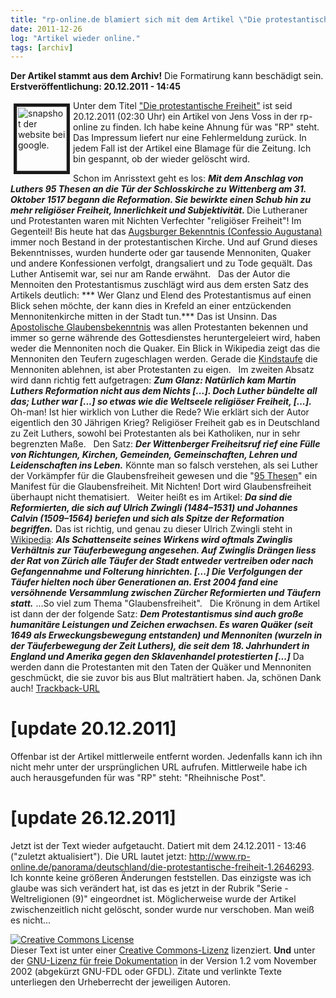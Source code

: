 ```yaml
---
title: "rp-online.de blamiert sich mit dem Artikel \"Die protestantische Freiheit\" [update 26.12.2011] "
date: 2011-12-26
log: "Artikel wieder online."
tags: [archiv]
---
```

**Der Artikel stammt aus dem Archiv!** Die Formatirung kann beschädigt sein.
**Erstveröffentlichung: 20.12.2011 - 14:45**

<a href="http://www.the-independent-friend.de/files/rp_protestantismus.png"><img width="80" vspace="5" border="5" hspace="5" height="103" align="left" alt="snapshot der website bei google." src="http://www.the-independent-friend.de/files/rp_protestantismus.png" /></a>Unter dem Titel <a href="http://nachrichten.rp-online.de/kultur/die-protestantische-freiheit-1.2646293">&quot;Die protestantische Freiheit&quot;</a> ist seid 20.12.2011 (02:30 Uhr) ein Artikel von Jens Voss in der rp-online zu finden. Ich habe keine Ahnung f&uuml;r was &quot;RP&quot; steht. Das Impressum liefert nur eine Fehlermeldung zur&uuml;ck. In jedem Fall ist der Artikel eine Blamage f&uuml;r die Zeitung. Ich bin gespannt, ob der wieder gel&ouml;scht wird.
<!--break-->
Schon im Anrisstext geht es los:
***Mit dem Anschlag von Luthers 95 Thesen an die T&uuml;r der Schlosskirche zu Wittenberg am 31. Oktober 1517 begann die Reformation. Sie bewirkte einen Schub hin zu mehr religi&ouml;ser Freiheit, Innerlichkeit und Subjektivit&auml;t. </i>***
Die Lutheraner und Protestanten waren mit Nichten Verfechter &quot;religi&ouml;ser Freiheit&quot;! Im Gegenteil! Bis heute hat das <a href="http://de.wikipedia.org/wiki/Confessio_Augustana">Augsburger Bekenntnis (Confessio Augustana)</a> immer noch Bestand in der protestantischen Kirche. Und auf Grund dieses Bekenntnisses, wurden hunderte oder gar tausende Mennoniten, Quaker und andere Konfessionen verfolgt, drangsaliert und zu Tode gequ&auml;lt. Das Luther Antisemit war, sei nur am Rande erw&auml;hnt.
&nbsp;
Das der Autor die Mennoiten den Protestantismus zuschl&auml;gt wird aus dem ersten Satz des Artikels deutlich:
*** Wer Glanz und Elend des Protestantismus auf einen Blick sehen m&ouml;chte, der kann dies in Krefeld an einer entz&uuml;ckenden Mennonitenkirche mitten in der Stadt tun.</i>***
Das ist Unsinn. Das <a href="http://de.wikipedia.org/wiki/Apostolisches_Glaubensbekenntnis">Apostolische Glaubensbekenntnis</a> was allen Protestanten bekennen und immer so gerne w&auml;hrende des Gottesdienstes heruntergeleiert wird, haben weder die Mennoniten noch die Quaker. Ein Blick in Wikipedia zeigt das die Mennoniten den Teufern zugeschlagen werden. Gerade die <a href="http://de.wikipedia.org/wiki/Kindertaufe">Kindstaufe</a> die Mennoniten ablehnen, ist aber Protestanten zu eigen.
&nbsp;
Im zweiten Absatz wird dann richtig fett aufgetragen:
***Zum Glanz: Nat&uuml;rlich kam Martin Luthers Reformation nicht aus dem Nichts [...]. Doch Luther b&uuml;ndelte all das; Luther war [...] so etwas wie die Weltseele religi&ouml;ser Freiheit, [...].</i>***
Oh-man! Ist hier wirklich von Luther die Rede? Wie erkl&auml;rt sich der Autor eigentlich den 30 J&auml;hrigen Krieg? Religi&ouml;ser Freiheit gab es in Deutschland zu Zeit Luthers, sowohl bei Protestanten als bei Katholiken, nur in sehr begrenzten Ma&szlig;e.
&nbsp;
Den Satz:
***Der Wittenberger Freiheitsruf rief eine F&uuml;lle von Richtungen, Kirchen, Gemeinden, Gemeinschaften, Lehren und Leidenschaften ins Leben.</i>***
K&ouml;nnte man so falsch verstehen, als sei Luther der Vork&auml;mpfer f&uuml;r die Glaubensfreiheit gewesen und die &quot;<a href="http://de.wikipedia.org/wiki/95_Thesen">95 Thesen</a>&quot; ein Manifest f&uuml;r die Glaubensfreiheit. Mit Nichten! Dort wird Glaubensfreiheit &uuml;berhaupt nicht thematisiert.
&nbsp;
Weiter hei&szlig;t es im Artikel:
***Da sind die Reformierten, die sich auf Ulrich Zwingli (1484&ndash;1531) und Johannes Calvin (1509&ndash;1564) beriefen und sich als Spitze der Reformation begriffen.</i>***
Das ist richtig, und genau zu dieser Ulrich Zwingli steht in <a href="http://de.wikipedia.org/wiki/Ulrich_Zwingli#T.C3.A4ufer">Wikipedia</a>:
***Als Schattenseite seines Wirkens wird oftmals Zwinglis Verh&auml;ltnis zur T&auml;uferbewegung angesehen. Auf Zwinglis Dr&auml;ngen liess der Rat von Z&uuml;rich alle T&auml;ufer der Stadt entweder vertreiben oder nach Gefangennahme und Folterung hinrichten. [...] Die Verfolgungen der T&auml;ufer hielten noch &uuml;ber Generationen an. Erst 2004 fand eine vers&ouml;hnende Versammlung zwischen Z&uuml;rcher Reformierten und T&auml;ufern statt.</i>***
...So viel zum Thema &quot;Glaubensfreiheit&quot;.
&nbsp;
Die Kr&ouml;nung in dem Artikel ist dann der der folgende Satz:
***Dem Protestantismus sind auch gro&szlig;e humanit&auml;re Leistungen und Zeichen erwachsen. Es waren Qu&auml;ker (seit 1649 als Erweckungsbewegung entstanden) und Mennoniten (wurzeln in der T&auml;uferbewegung der Zeit Luthers), die seit dem 18. Jahrhundert in England und Amerika gegen den Sklavenhandel protestierten [...]</i>***
Da werden dann die Protestanten mit den Taten der Qu&auml;ker und Mennoniten geschm&uuml;ckt, die sie zuvor bis aus Blut maltr&auml;tiert haben. Ja, sch&ouml;nen Dank auch!   <a href=" http://nachrichten.rp-online.de/trackback/ping/2646293">Trackback-URL</a>
<h1>[update 20.12.2011]</h1>
Offenbar ist der Artikel mittlerweile entfernt worden. Jedenfalls kann ich ihn nicht mehr unter der urspr&uuml;nglichen URL aufrufen. Mittlerweile habe ich auch herausgefunden f&uuml;r was &quot;RP&quot; steht: &quot;Rheihnische Post&quot;.

<h1>[update 26.12.2011] </h1>

Jetzt ist der Text wieder aufgetaucht. Datiert mit dem  24.12.2011 - 13:46 ("zuletzt aktualisiert"). Die URL lautet jetzt: 
<a href="http://www.rp-online.de/panorama/deutschland/die-protestantische-freiheit-1.2646293">http://www.rp-online.de/panorama/deutschland/die-protestantische-freiheit-1.2646293</a>. Ich konnte keine größeren Änderungen feststellen. Das einzigste was ich glaube was sich verändert hat, ist das es jetzt in der Rubrik "Serie - Weltreligionen (9)" eingeordnet ist. Möglicherweise wurde der Artikel zwischenzeitlich nicht gelöscht, sonder wurde nur verschoben. Man weiß es nicht...




<a href="http://creativecommons.org/licenses/by-sa/3.0/de/" rel="license"><img src="http://i.creativecommons.org/l/by-sa/3.0/de/88x31.png" style="border-width: 0pt;" alt="Creative Commons License" /></a><br />
Dieser <span rel="dc:type" href="http://purl.org/dc/dcmitype/Text" xmlns:dc="http://purl.org/dc/elements/1.1/">Text</span> ist unter einer <a href="http://creativecommons.org/licenses/by-sa/3.0/de/" rel="license">Creative Commons-Lizenz</a> lizenziert. **Und** unter der <a href="http://de.wikipedia.org/wiki/GFDL">GNU-Lizenz f&uuml;r freie Dokumentation</a> in der Version 1.2 vom November 2002 (abgek&uuml;rzt GNU-FDL oder GFDL). Zitate und verlinkte Texte unterliegen den Urheberrecht der jeweiligen Autoren.
